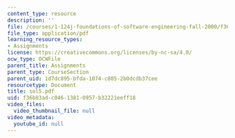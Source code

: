 ```yaml
---
content_type: resource
description: ''
file: /courses/1-124j-foundations-of-software-engineering-fall-2000/f36b83adc04613810957b32221eeff18_sol5.pdf
file_type: application/pdf
learning_resource_types:
- Assignments
license: https://creativecommons.org/licenses/by-nc-sa/4.0/
ocw_type: OCWFile
parent_title: Assignments
parent_type: CourseSection
parent_uid: 1d7dc895-bfda-1074-c805-2b0dcdb37cee
resourcetype: Document
title: sol5.pdf
uid: f36b83ad-c046-1381-0957-b32221eeff18
video_files:
  video_thumbnail_file: null
video_metadata:
  youtube_id: null
---
```

